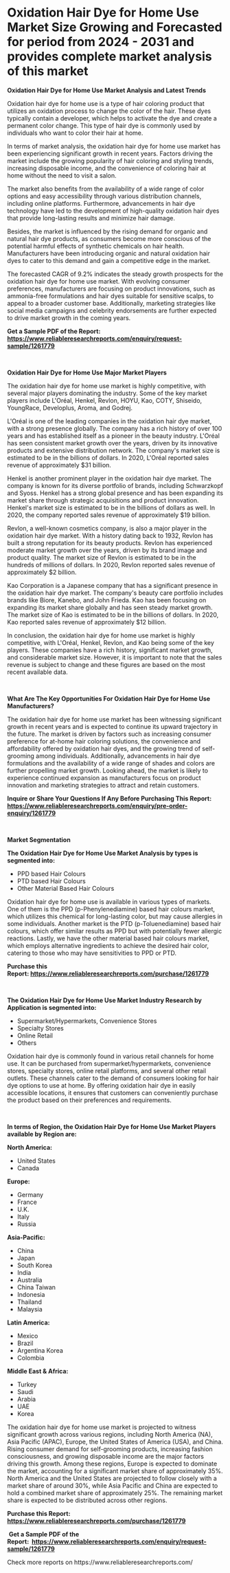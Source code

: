 <p><h1>Oxidation Hair Dye for Home Use Market Size Growing and Forecasted for period from 2024 - 2031 and provides complete market analysis of this market</h1></p><p><strong>Oxidation Hair Dye for Home Use Market Analysis and Latest Trends</strong></p>
<p><p>Oxidation hair dye for home use is a type of hair coloring product that utilizes an oxidation process to change the color of the hair. These dyes typically contain a developer, which helps to activate the dye and create a permanent color change. This type of hair dye is commonly used by individuals who want to color their hair at home.</p><p>In terms of market analysis, the oxidation hair dye for home use market has been experiencing significant growth in recent years. Factors driving the market include the growing popularity of hair coloring and styling trends, increasing disposable income, and the convenience of coloring hair at home without the need to visit a salon.</p><p>The market also benefits from the availability of a wide range of color options and easy accessibility through various distribution channels, including online platforms. Furthermore, advancements in hair dye technology have led to the development of high-quality oxidation hair dyes that provide long-lasting results and minimize hair damage.</p><p>Besides, the market is influenced by the rising demand for organic and natural hair dye products, as consumers become more conscious of the potential harmful effects of synthetic chemicals on hair health. Manufacturers have been introducing organic and natural oxidation hair dyes to cater to this demand and gain a competitive edge in the market.</p><p>The forecasted CAGR of 9.2% indicates the steady growth prospects for the oxidation hair dye for home use market. With evolving consumer preferences, manufacturers are focusing on product innovations, such as ammonia-free formulations and hair dyes suitable for sensitive scalps, to appeal to a broader customer base. Additionally, marketing strategies like social media campaigns and celebrity endorsements are further expected to drive market growth in the coming years.</p></p>
<p><strong>Get a Sample PDF of the Report:&nbsp; <a href="https://www.reliableresearchreports.com/enquiry/request-sample/1261779">https://www.reliableresearchreports.com/enquiry/request-sample/1261779</a></strong></p>
<p>&nbsp;</p>
<p><strong>Oxidation Hair Dye for Home Use Major Market Players</strong></p>
<p><p>The oxidation hair dye for home use market is highly competitive, with several major players dominating the industry. Some of the key market players include L'Oréal, Henkel, Revlon, HOYU, Kao, COTY, Shiseido, YoungRace, Developlus, Aroma, and Godrej.</p><p>L'Oréal is one of the leading companies in the oxidation hair dye market, with a strong presence globally. The company has a rich history of over 100 years and has established itself as a pioneer in the beauty industry. L'Oréal has seen consistent market growth over the years, driven by its innovative products and extensive distribution network. The company's market size is estimated to be in the billions of dollars. In 2020, L'Oréal reported sales revenue of approximately $31 billion.</p><p>Henkel is another prominent player in the oxidation hair dye market. The company is known for its diverse portfolio of brands, including Schwarzkopf and Syoss. Henkel has a strong global presence and has been expanding its market share through strategic acquisitions and product innovation. Henkel's market size is estimated to be in the billions of dollars as well. In 2020, the company reported sales revenue of approximately $19 billion.</p><p>Revlon, a well-known cosmetics company, is also a major player in the oxidation hair dye market. With a history dating back to 1932, Revlon has built a strong reputation for its beauty products. Revlon has experienced moderate market growth over the years, driven by its brand image and product quality. The market size of Revlon is estimated to be in the hundreds of millions of dollars. In 2020, Revlon reported sales revenue of approximately $2 billion.</p><p>Kao Corporation is a Japanese company that has a significant presence in the oxidation hair dye market. The company's beauty care portfolio includes brands like Biore, Kanebo, and John Frieda. Kao has been focusing on expanding its market share globally and has seen steady market growth. The market size of Kao is estimated to be in the billions of dollars. In 2020, Kao reported sales revenue of approximately $12 billion.</p><p>In conclusion, the oxidation hair dye for home use market is highly competitive, with L'Oréal, Henkel, Revlon, and Kao being some of the key players. These companies have a rich history, significant market growth, and considerable market size. However, it is important to note that the sales revenue is subject to change and these figures are based on the most recent available data.</p></p>
<p>&nbsp;</p>
<p><strong>What Are The Key Opportunities For Oxidation Hair Dye for Home Use Manufacturers?</strong></p>
<p><p>The oxidation hair dye for home use market has been witnessing significant growth in recent years and is expected to continue its upward trajectory in the future. The market is driven by factors such as increasing consumer preference for at-home hair coloring solutions, the convenience and affordability offered by oxidation hair dyes, and the growing trend of self-grooming among individuals. Additionally, advancements in hair dye formulations and the availability of a wide range of shades and colors are further propelling market growth. Looking ahead, the market is likely to experience continued expansion as manufacturers focus on product innovation and marketing strategies to attract and retain customers.</p></p>
<p><strong>Inquire or Share Your Questions If Any Before Purchasing This Report: <a href="https://www.reliableresearchreports.com/enquiry/pre-order-enquiry/1261779">https://www.reliableresearchreports.com/enquiry/pre-order-enquiry/1261779</a></strong></p>
<p>&nbsp;</p>
<p><strong>Market Segmentation</strong></p>
<p><strong>The Oxidation Hair Dye for Home Use Market Analysis by types is segmented into:</strong></p>
<p><ul><li>PPD based Hair Colours</li><li>PTD based Hair Colours</li><li>Other Material Based Hair Colours</li></ul></p>
<p><p>Oxidation hair dye for home use is available in various types of markets. One of them is the PPD (p-Phenylenediamine) based hair colours market, which utilizes this chemical for long-lasting color, but may cause allergies in some individuals. Another market is the PTD (p-Toluenediamine) based hair colours, which offer similar results as PPD but with potentially fewer allergic reactions. Lastly, we have the other material based hair colours market, which employs alternative ingredients to achieve the desired hair color, catering to those who may have sensitivities to PPD or PTD.</p></p>
<p><strong>Purchase this Report:&nbsp;<a href="https://www.reliableresearchreports.com/purchase/1261779">https://www.reliableresearchreports.com/purchase/1261779</a></strong></p>
<p>&nbsp;</p>
<p><strong>The Oxidation Hair Dye for Home Use Market Industry Research by Application is segmented into:</strong></p>
<p><ul><li>Supermarket/Hypermarkets, Convenience Stores</li><li>Specialty Stores</li><li>Online Retail</li><li>Others</li></ul></p>
<p><p>Oxidation hair dye is commonly found in various retail channels for home use. It can be purchased from supermarket/hypermarkets, convenience stores, specialty stores, online retail platforms, and several other retail outlets. These channels cater to the demand of consumers looking for hair dye options to use at home. By offering oxidation hair dye in easily accessible locations, it ensures that customers can conveniently purchase the product based on their preferences and requirements.</p></p>
<p>&nbsp;</p>
<p><strong>In terms of Region, the Oxidation Hair Dye for Home Use Market Players available by Region are:</strong></p>
<p>
    <p> <strong> North America: </strong>
        <ul>
            <li>United States</li>
            <li>Canada</li>
        </ul>
        </p> 
    <p> <strong> Europe: </strong>
        <ul>
            <li>Germany</li>
            <li>France</li>
            <li>U.K.</li>
            <li>Italy</li>
            <li>Russia</li>
        </ul>
        </p> 
    <p> <strong> Asia-Pacific: </strong>
        <ul>
            <li>China</li>
            <li>Japan</li>
            <li>South Korea</li>
            <li>India</li>
            <li>Australia</li>
            <li>China Taiwan</li>
            <li>Indonesia</li>
            <li>Thailand</li>
            <li>Malaysia</li>
        </ul>
        </p> 
    <p> <strong> Latin America: </strong>
        <ul>
            <li>Mexico</li>
            <li>Brazil</li>
            <li>Argentina Korea</li>
            <li>Colombia</li>
        </ul>
        </p> 
    <p> <strong> Middle East & Africa: </strong>
        <ul>
            <li>Turkey</li>
            <li>Saudi</li>
            <li>Arabia</li>
            <li>UAE</li>
            <li>Korea</li>
        </ul>
    </p>
    </p>
<p><p>The oxidation hair dye for home use market is projected to witness significant growth across various regions, including North America (NA), Asia Pacific (APAC), Europe, the United States of America (USA), and China. Rising consumer demand for self-grooming products, increasing fashion consciousness, and growing disposable income are the major factors driving this growth. Among these regions, Europe is expected to dominate the market, accounting for a significant market share of approximately 35%. North America and the United States are projected to follow closely with a market share of around 30%, while Asia Pacific and China are expected to hold a combined market share of approximately 25%. The remaining market share is expected to be distributed across other regions.</p></p>
<p><strong>Purchase this Report: <a href="https://www.reliableresearchreports.com/purchase/1261779">https://www.reliableresearchreports.com/purchase/1261779</a></strong></p>
<p>&nbsp;<strong>Get a Sample PDF of the Report:&nbsp;&nbsp;<a href="https://www.reliableresearchreports.com/enquiry/request-sample/1261779">https://www.reliableresearchreports.com/enquiry/request-sample/1261779</a></strong></p>
<p><strong></strong></p>
<p>Check more reports on https://www.reliableresearchreports.com/</p>